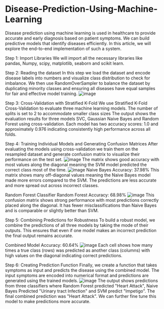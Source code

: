 # Disease-Prediction-Using-Machine-Learning
Disease prediction using machine learning is used in healthcare to provide accurate and early diagnosis based on patient symptoms. We can build predictive models that identify diseases efficiently. In this article, we will explore the end-to-end implementation of such a system.

Step 1: Import Libraries
We will import all the necessary libraries like pandas, Numpy, scipy, matplotlib, seaborn and scikit learn.

Step 2: Reading the dataset
In this step we load the dataset and encode disease labels into numbers and visualize class distribution to check for imbalance. We then use RandomOverSampler to balance the dataset by duplicating minority classes and ensuring all diseases have equal samples for fair and effective model training.
![image](https://github.com/user-attachments/assets/84d18279-a206-4d7f-a319-c557513a5e70)


Step 3: Cross-Validation with Stratified K-Fold
We use Stratified K-Fold Cross-Validation to evaluate three machine learning models. The number of splits is set to 2 to accommodate smaller class sizes
The output shows the evaluation results for three models SVC, Gaussian Naive Bayes and Random Forest using cross-validation. Each model has two accuracy scores: 1.0 and approximately 0.976 indicating consistently high performance across all folds.

Step 4: Training Individual Models and Generating Confusion Matrices
After evaluating the models using cross-validation we train them on the resampled dataset and generate confusion matrix to visualize their performance on the test set.
![image](https://github.com/user-attachments/assets/1b456ab6-031b-49e4-af2d-ba09e146d1a5)
The matrix shows good accuracy with most values along the diagonal meaning the SVM model predicted the correct class most of the time.
![image](https://github.com/user-attachments/assets/b6e77a76-3dc1-448a-b80c-f6db8d00cf6e)
Naive Bayes Accuracy: 37.98%
This matrix shows many off-diagonal values meaning the Naive Bayes model made more errors compared to the SVM. The predictions are less accurate and more spread out across incorrect classes.

Random Forest Classifier
Random Forest Accuracy: 68.98%
![image](https://github.com/user-attachments/assets/51eb94b7-a8e4-427d-b4be-7e36ebca4db2)
This confusion matrix shows strong performance with most predictions correctly placed along the diagonal.
It has fewer misclassifications than Naive Bayes and is comparable or slightly better than SVM.

Step 5: Combining Predictions for Robustness
To build a robust model, we combine the predictions of all three models by taking the mode of their outputs. 
This ensures that even if one model makes an incorrect prediction the final output remains accurate.

Combined Model Accuracy: 60.64%
![image](https://github.com/user-attachments/assets/306af8b2-cd1d-4f89-95cb-8d3f2df422d1)
Each cell shows how many times a true class (rows) was predicted as another class (columns) with high values on the diagonal indicating correct predictions.

Step 6: Creating Prediction Function
Finally, we create a function that takes symptoms as input and predicts the disease using the combined model. The input symptoms are encoded into numerical format and predictions are generated using the trained models.
![image](https://github.com/user-attachments/assets/baaf5c80-eec6-491e-ac47-590e94305cdb)
The output shows predictions from three classifiers where Random Forest predicted "Heart Attack", Naive Bayes Predicted "Urinary tract Infection" and SVM predict "Impetigo". The final combined prediction was "Heart Attack". We can further fine tune this model to make predictions more accurate.





